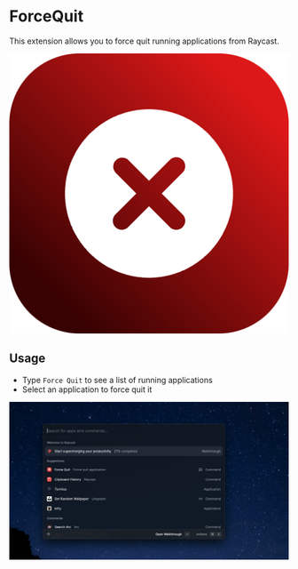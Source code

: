 # ForceQuit

This extension allows you to force quit running applications from Raycast.

![ForceQuit](./assets/command-icon.png)

## Usage

- Type `Force Quit` to see a list of running applications
- Select an application to force quit it

![ForceQuit](./demo.gif)
